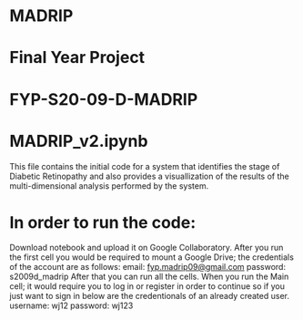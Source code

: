 # MADRIP
# Final Year Project
# FYP-S20-09-D-MADRIP

# MADRIP_v2.ipynb 
This file contains the initial code for a system that identifies the stage of Diabetic Retinopathy and also provides a visuallization of the results of the multi-dimensional analysis performed by the system.

# In order to run the code:
Download notebook and upload it on Google Collaboratory. After you run the first cell you would be required to mount a Google Drive; the credentials of the account are as follows:
email: fyp.madrip09@gmail.com
password: s2009d_madrip
After that you can run all the cells. When you run the Main cell; it would require you to log in or register in order to continue so if you just want to sign in below are the credentionals of an already created user.
username: wj12
password: wj123
